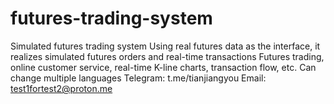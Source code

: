 # futures-trading-system

Simulated futures trading system
Using real futures data as the interface, it realizes simulated futures orders and real-time transactions
Futures trading, online customer service, real-time K-line charts, transaction flow, etc.
Can change multiple languages
Telegram: t.me/tianjiangyou
Email: test1fortest2@proton.me

